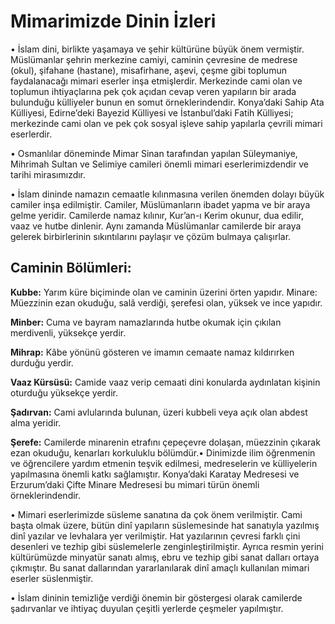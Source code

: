 # Mimarimizde Dinin İzleri


• İslam dini, birlikte yaşamaya ve şehir kültürüne büyük önem vermiştir. Müslümanlar şehrin merkezine camiyi, caminin çevresine de medrese (okul), şifahane (hastane), misafirhane, aşevi, çeşme gibi toplumun faydalanacağı mimari eserler inşa etmişlerdir. Merkezinde cami olan ve toplumun ihtiyaçlarına pek çok açıdan cevap veren yapıların bir arada bulunduğu külliyeler bunun en somut örneklerindendir. Konya’daki Sahip Ata Külliyesi, Edirne’deki Bayezid Külliyesi ve İstanbul’daki Fatih Külliyesi; merkezinde cami olan ve pek çok sosyal işleve sahip yapılarla çevrili mimari eserlerdir.

• Osmanlılar döneminde Mimar Sinan tarafından yapılan Süleymaniye, Mihrimah Sultan ve Selimiye camileri önemli mimari eserlerimizdendir ve tarihi mirasımızdır.

• İslam dininde namazın cemaatle kılınmasına verilen önemden dolayı büyük camiler inşa edilmiştir. Camiler, Müslümanların ibadet yapma ve bir araya gelme yeridir. Camilerde namaz kılınır, Kur’an-ı Kerim okunur, dua edilir, vaaz ve hutbe dinlenir. Aynı zamanda Müslümanlar camilerde bir araya gelerek birbirlerinin sıkıntılarını paylaşır ve çözüm bulmaya çalışırlar.

## **Caminin Bölümleri:**

**Kubbe:** Yarım küre biçiminde olan ve caminin üzerini örten yapıdır.
Minare: Müezzinin ezan okuduğu, salâ verdiği, şerefesi olan, yüksek ve ince yapıdır.

**Minber:** Cuma ve bayram namazlarında hutbe okumak için çıkılan merdivenli, yüksekçe yerdir.

**Mihrap:** Kâbe yönünü gösteren ve imamın cemaate namaz kıldırırken durduğu yerdir.

**Vaaz Kürsüsü:** Camide vaaz verip cemaati dini konularda aydınlatan kişinin oturduğu yüksekçe yerdir.

**Şadırvan:** Cami avlularında bulunan, üzeri kubbeli veya açık olan abdest alma yeridir.

**Şerefe:** Camilerde minarenin etrafını çepeçevre dolaşan, müezzinin çıkarak ezan okuduğu, kenarları korkuluklu bölümdür.• Dinimizde ilim öğrenmenin ve öğrencilere yardım etmenin teşvik edilmesi, medreselerin ve külliyelerin yapılmasına önemli katkı sağlamıştır. Konya’daki Karatay Medresesi ve Erzurum’daki Çifte Minare Medresesi bu mimari türün önemli örneklerindendir.

• Mimari eserlerimizde süsleme sanatına da çok önem verilmiştir. Cami başta olmak üzere, bütün dinî yapıların süslemesinde hat sanatıyla yazılmış dinî yazılar ve levhalara yer verilmiştir. Hat yazılarının çevresi farklı çini desenleri ve tezhip gibi süslemelerle zenginleştirilmiştir. Ayrıca resmin yerini kültürümüzde minyatür sanatı almış, ebru ve tezhip gibi sanat dalları ortaya çıkmıştır. Bu sanat dallarından yararlanılarak dinî amaçlı kullanılan mimari eserler süslenmiştir.

• İslam dininin temizliğe verdiği önemin bir göstergesi olarak camilerde şadırvanlar ve ihtiyaç duyulan çeşitli yerlerde çeşmeler yapılmıştır.
